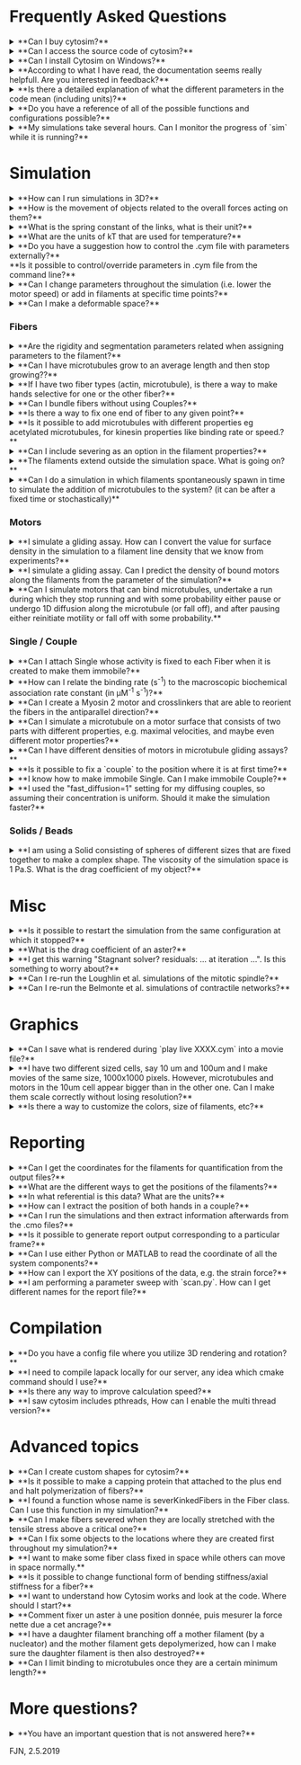 # Frequently Asked Questions

<details>
<summary>
**Can I buy cytosim?**
</summary>
Cytosim is a free software!
</details>

<details>
<summary>
**Can I access the source code of cytosim?**
</summary>
Yes, Cytosim is an Open Source project [hosted on GitHub](https://github.com/nedelec/cytosim).
</details>

<details>
<summary>
**Can I install Cytosim on Windows?**
</summary>

Compiling "natively" on windows would require dealing with `/` becoming `\` and different end-of-lines, and other annoying issues. You can however run Cytosim on your Windows computer, within [Cygwin](https://cygwin.com) which is a Unix emulator for Windows. We provide [instructions to compile on Cygwin](compile/cygwin.md).
</details>

<details>
<summary>
**According to what I have read, the documentation seems really helpfull. Are you interested in feedback?**
</summary>
Yes, of course, we want all the feedback you can give. Please send it to `feedbackATcytosimDOTorg`.
</details>


<details>
<summary>
**Is there a detailed explanation of what the different parameters in the code mean (including units)?**
</summary>
The parameters associated with the objects are defined in a dedicated file, which includes documentation for each parameter.
For example the parameters of `hand` are in file `hand_prop.h`, in which you will find:
 
    /// binding rate when the Hand is within `binding_range` (also known as `binding[0]`)
    real         binding_rate;
    
    /// maximum distance at which the Hand can bind (also known as `binding[1]`)
    real         binding_range;

In this case, it refers to the work of [Leduc et al. PNAS 2004 vol. 101 no. 49 17096-17101](http://www.pnas.org/content/101/49/17096.abstract), in which the molecular binding rate of kinesin was determined to be 4.7 +/- 2.4 /s. Usually, the name of a parameter in the configuration file is also the name of this parameter in the source code, which makes it easy to find the lines where this parameter is used. Try for example to search for `binding_range` in the source code.

Cytosim has [many objects](sim/objects.md), and the documentation is distributed. If a class is called `foo.h`, check for its parameter class that would be called `foo_prop.h`. All parameters use the same [system of units](sim/units.md).

</details>


<details>
<summary>
**Do you have a reference of all of the possible functions and configurations possible?**
</summary>
The source code is the ultimate reference of what can be done with it. Unfortunately, the documentation is often laging behind, because Cytosim is constantly evolving to address new challenges. Cytosim is a simulation platform, and there is an infinite number of possible configurations. 
Please, check the examples in `cym`.
</details>


<details>
<summary>
**My simulations take several hours. Can I monitor the progress of `sim` while it is running?**
</summary>
When `sim` is running, it continuously writes to `messages.cmo` and you can read this file to check progression (we recommand using the command line, for example with `cat` or `tail`)
</details>


# Simulation #################################################



<details>
<summary>
**How can I run simulations in 3D?**
</summary>
The executables `sim`, `play`, `report`, etc. are built for a specific dimension: 1D, 2D or 3D.
Hence to change the dimension, you need to select the right executable. To set the dimension of the executables, set `DIM=3` in the `src/math/dim.h`, enter `make clean` to remove the old files and start the compilation with `make` as usual. You can query the dimension with `sim info`.
</details>



<details>
<summary>
**How is the movement of objects related to the overall forces acting on them?**
</summary>
Cytosim calculates a effective drag coefficient, from the size of the objects and the viscosity of the medium.
For a spherical object, this is Stokes’ law: 

	drag_coefficient = 6 * PI * viscosity * radius

A similar formula is used for elongated objects (filaments).
Cytosim allows you to set a different viscosity for the Fiber or the Solid (by default it is using the global viscosity). In this way, you can control where the `drag` of your objects more finely.
For instance, you can set the viscosity of the Solid higher, and this affects only the drag coefficient of this Solid.

The speed of an object is then proportional to the total force vector acting on it:

	speed = total_force / drag_coefficient
	
</details>


<details>
<summary>
**What is the spring constant of the links, what is their unit?**
</summary>
The force of a link is proportional to its extension: `force = k * delta_x`.
All sprint constant (stiffness) are in pico-Newton / micro-meter. 
Please check our [system of units](sim/units.md).
</details>


<details>
<summary>
**What are the units of kT that are used for temperature?**
</summary>
The temperature is expressed as an energy, in micro-meter x pico-Newton. 
kT is the product of the Boltzmann constant kB by the absolute temperature in Kelvin.
Please check our [system of units](sim/units.md).
</details>


<details>
<summary>
**Do you have a suggestion how to control the .cym file with parameters externally?** <br>**Is it possible to control/override parameters in .cym file from the command line?**
</summary>
We recommend using [preconfig](https://github.com/nedelec/preconfig) with a template. For more details on this approach, [read this](https://openresearchsoftware.metajnl.com/articles/10.5334/jors.156/). Check also [the tutorial](https://github.com/nedelec/cytosim/blob/master/tutorials/tutorial5.md) dedicated to this topic.
</details>


<details>
<summary>
**Can I change parameters throughout the simulation (i.e. lower the motor speed) or add in filaments at specific time points?**
</summary>
You can already change most parameters in the config file (see cym/overlap.cym)
This is a discrete abrupt change. You can add filament with `new` at any time in the same way, between multiple `run`. If you want a more continuous change, we may have to implement it, but it is possible.

	set hand kinesin
	{
	   binding_rate = 10
	   binding_range = 0.06
	   unbinding_rate = 0.3
	
	   activity = motor
	   unloaded_speed = 0
	   stall_force = 6
	
	   unbinding_force = 3
	}
	…
	run system 
	{
	   nb_steps = 100
	   solve = 0
	}
	
	change hand kinesin { unloaded_speed = 0.1 }
	
	run 5000 system
	{
	   nb_frames = 100
	}
</details>


<details>
<summary>
**Can I make a deformable space?**
</summary>
No, this is not possible currently, and it is a very challenging programming task in general.
Cytosim has no deformable generic Space, only static ones. You can do discrete changes, like changing the radius of the sphere, the same way you can change any parameter.
</details>


### Fibers #############################################


<details>
<summary>
**Are the rigidity and segmentation parameters related when assigning parameters to the filament?**
</summary>
Yes, the effective elastic coupling between the vertices of the filaments depends on the bending rigidity parameter, and on the distance between the points, which itself is determined by the segmentation parameter.
The distance between points is not equal to the segmentation, because there is the constraint that a segment should be described by an integral number of points, but it is as close as it can be, given this constraint. In the code the coupling is set as:

	rfRigidity = prop->rigidity / segmentationCube();

(that is rigidity divided by the power 3 of the distance between points.)

You can easily measure the `buckling force` by putting a filament in a circular space, and varying the segmentation and the rigidity parameters. There is a lot of noise in the system, but after averaging many runs, you should recover Euler`s formula. Hopefully these results should be independent of `segmentation`.

For this work, you need to start from `fiber.cym` and vary parameter values using [preconfig](https://github.com/nedelec/preconfig)
</details>


<details>
<summary>
**Can I have microtubules grow to an average length and then stop growing??**
</summary>
Yes, there are two ways to do this:

1. set `max_length` and then all individual MTs will stop growing when they reach this length.
2. set `total_polymer` and this will limit the sum of all the lengths, but not individual ones.
It works by scaling the growth speed by `1 - sum_of_all_MT_length / total_polymer`

These are parameters of `Fiber` and in addition, you should set the catastrophe rate to zero, and have all MTs created in the growing state.

With 2 the growth speed will decrease gradually, so that is probably the more realistic way.
</details>


<details>
<summary>
**If I have two fiber types (actin, microtubule), is there a way to make hands selective for one or the other fiber?**
</summary>
Yes, you can use the parameters `binding_key` for this:

IN short, set the binding keys of the filaments to be binary exclusive, eg. 1 and 2 
and then set the binding keys of the hands equal to the fiber to which they may bind.

There is an example for this: cym/fiber_both.cym
</details>


<details>
<summary>
**Can I bundle fibers without using Couples?**
</summary>

You might want to use the steric interaction to induce bundling, because this can also be configured with an attractive component.
Check the example `cym/steric_bundling.cym`, and check [the documentation](sim/steric.md). 
</details>


<details>
<summary>
**Is there a way to fix one end of fiber to any given point?**
</summary>
Yes, you can create a `single` at the desired location, and attach them directly where you want on the filaments. With one pivot the fiber can rotate, but using two pivots, you will restrict the rotation of the fiber as well. Please check how this is done in `cym/fiber_anchor.cym`.
</details>


<details>
<summary>
**Is it possible to add microtubules with different properties eg acetylated microtubules, for kinesin properties like binding rate or speed.?**
</summary>
No, but if you know C++, you could code this feature.
</details>


<details>
<summary>
**Can I include severing as an option in the filament properties?**
</summary>

*I noticed there is already code in place to model severing, however, how to include it as an option in the filament properties is not covered in the tutorials.*

The code to sever a filament is included, but at the moment it is only used for the Hand with activity=cut.
Please, check the example `cym/hand_cut.cym`, as it is quite simple:

    activity = cut
    cutting_rate = 1         % rate of cutting when bound to a filament
    new_end_state = 4, 4     % state of the new PLUS_END, and new MINUS_END

The hand binds, and sever the filament at the position where it is bound.
We have never really use this code, and I cannot garantee that it works under all conditions.
It is possible to do other sort of cutting: It could be controlled by curvature, etc. 
You would need to dig into the code to use this.
</details>


<details>
<summary>
**The filaments extend outside the simulation space. What is going on?**
</summary>
Cytosim will initially put the filaments at random, such that their middle will be inside the box, but not necessarily the ends. This default behavior can be changed with `placement=all_inside`.

If you must enable confinement, the filaments we be brought inside, but this takes some time steps (with solve=1), depending on the stiffness, viscosity, time_step, etc.
</details>


<details>
<summary>
**Can I do a simulation in which filaments spontaneously spawn in time to simulate the addition of microtubules to the system? (it can be after a fixed time or stochastically)**
</summary>
Yes, you can do this in three ways:

1. use command `new` at any time to add objects:

		run 1000 system
		new 1 filament
		{
		    length = 6;
		    orientation = horizontal;
		}
		run 5000 system
		{
		    nb_frames = 10
		}


2. use the event parameter of `run` to create objects:

		run 100000 system
		{
		    nb_frames = 10
		    event = 2, ( new microtubule { position=(rectangle 2 5); length=0.05; plus_end=grow; } )
		}

3. use Hand's `activity=nucleate` to create fibers:

		set hand nucleator
		{
		    unbinding = 0, 3
		    activity = nucleate
		    nucleate = 0.1, microtubule, ( length=0.1; plus_end=grow; )
		}
		set single protein
		{
		    hand = nucleator
		    activity = fixed
		    stiffness = 1000
		}

Method (1) is not stochastic, but you can chose the time and number of fibers.
Method (2) is stochastic, and you only provide a `rate` (here it is equal to 2).
With (3) the new fiber is created at the position of the Nucleator.
</details>


### Motors ##########################################
 
<details>
<summary>
**I simulate a gliding assay. How can I convert the value for surface density in the simulation to a filament line density that we know from experiments?**
</summary>
The best way to calibrate is indeed to output the actual number of attached motors in the simulation and to match this number with the desired value.
You can get the number of bound motor using `report`.
</details>


<details>
<summary>
**I simulate a gliding assay. Can I predict the density of bound motors along the filaments from the parameter of the simulation?**
</summary>
Yes the number of bound motors can be predicted:

	The capture area = A = length_of_filament * 2 * binding_range
	Number of motors in this area = A * density_of_immobilized_motors

For this N motors you have an equilibrium:

	U = unbound motors
	B = bound motors
	U + B = N
	U -> B with rate `binding_rate`
	B -> U with rate `unbinding_rate`.

You can easily solve the equilibrium for this system analytically.
If the unbinding depends of force, and the effect is significant, you will see a disagreement with the simulation.
</details>


<details>
<summary>
**Can I simulate motors that can bind microtubules, undertake a run during which they stop running and with some probability either pause or undergo 1D diffusion along the microtubule (or fall off), and after pausing either reinitiate motility or fall off with some probability.**
</summary>

There is nothing that does exactly this, buit it should not be too difficult to write.
There are a few possible ways to approach the problem, depending on how the position of the motor is recorded :

- as a single continuous scalar: “the abscissa”
- as a single discrete integer: the index of the tubulin monomer.
- as multiple discrete integers, for example recording the two `heads` of a motor.

Cytosim has classes that use A or B, but not C.
Once you have decided what is the best way to go, all the events (stop, diffuse, unbind, etc) can be treated using stochastic methods, following standard practice (eg. Gillespie or just tossing random numbers).
</details>

### Single / Couple #################################

<details>
<summary>
**Can I attach Single whose activity is fixed to each Fiber when it is created to make them immobile?**
</summary>
Yes, and that is the recommended method. please check how this is done in `cym/fiber_anchor.cym`.
You can adjust the stiffness to tune the effect.
</details>


<details>
<summary>
**How can I relate the binding rate (s<sup>-1</sup>) to the macroscopic biochemical association rate constant (in µM<sup>-1</sup> s<sup>-1</sup>)?**
</summary>
You know already the difference between the affinity of the reaction, as defined by the equilibrium constant, and the molecular association rate constant. The equilibrium constant is the ratio of association/dissociation rate constants.
I will focus on the association rate constant:

Now the parameters in Cytosim are essentially the biochemical association rate, just with a bit of math.
The best is to do this math yourself to understand how it works. What you should calculate is the number of molecules that will bind per unit time (tau = 1 second) and per unit length of filament (L = 1 micro-meter).

Noting C the concentration of unbound molecules in solution. Attention: C is in units of molecules / m^3.
In cytosim, the `capture volume` of the filament is a cylinder of volume `V = L * PI * capture_radius^2`, and within this volume, there will be `C * V` molecules unbound.
And as they all bind at `binding_rate`, the number of binding events is:

    N = tau * binding_rate * C * V

The units work out as they should and N is a dimensionless number.
Now the macroscopic approach should give the same:

    N` = tau * kon * C` 

Except that here C` is in micro-mols-per-liter, and kon also uses mols traditionally.
So you need to convert to physical units using Avogadro`s and convert to molecules / meter^3.

Then the two values should be equal, one needs:

    converted_kon = binding_rate * V 

Importantly, because we are dealing with binding to a filament. That is why you get a `L` and it is not straightforward to convert into a concentration of molecules. There is no simple way around it, because binding to a filament is different from binding to the equivalent number of monomers, dispersed in solution. The law of mass action does not hold in the filament case. That is true also experimentally, and it is well possible that the estimate found in the literature may not consider this fact correctly, but they can still give you a useful order of magnitude. For more on this topic, you can read Hackney, Biophysical J. Vol 68, pp 267-270; 1995 - PMC1281942
</details>


<details>
<summary>
**Can I create a Myosin 2 motor and crosslinkers that are able to reorient the fibers in the antiparallel direction?**
</summary>
It is not very easy to reorient long filaments, because the lever arm is limited.
Also they may be entangled with other things, and then it is hopeless.

I would say that if two filaments are parallel, it is not possible to flip one in the other direction. That would require too much rotation.

A generally better strategy is to nucleate filaments in a particular way, which works well, but it requires that the filaments are dynamic in the system.

If you have entities (Couple) with the same two motors: M=M then indeed they move on two parallel filaments, and that will just maintain the parallel bundle.

You could use however B=M entities, where B is a binder, which bind but is not motile. This will create a tug of war between the couples that are bound in different configurations (with a drawing you will see what happens). If the unbinding rate is force dependent, the tug of war may be resolved, and this might induce the filaments to slide relative to each other (the outcome will depend on the parameters).
</details>


<details>
<summary>
**Can I simulate a microtubule on a motor surface that consists of two parts with different properties, e.g. maximal velocities, and maybe even different motor properties?**
</summary>
The easiest is to define two type of motors, and to put them at different places.
There is an example `glide_stripe.cym` showing you how to place Single into simple regions.
</details>


<details>
<summary>
**Can I have different densities of motors in microtubule gliding assays?**
</summary>
Yes, you can easily setup a gradient in the command used to place the motors used in the gliding assay:

	new 16000 grafted
	{
	     position= gradient -5 5
	}
</details>


<details>
<summary>
**Is it possible to fix a `couple` to the position where it is at first time?**
</summary>
No, you cannot fix a Couple at a given position.
You can set the diffusion constant to zero, and it will not move, but only until it binds to a filament. As long as it is bound, it will move with the filament.
</details>


<details>
<summary>
**I know how to make immobile Single. Can I make immobile Couple?**
</summary>
In cytosim you cannot make immobile Couple. However, you can instead create two Single, and if they are both immobile, the result would be similar. The Couple is made of two Hands, and you give these Hands to each of the Single. So instead of: 
	
	set couple complex
	{
	    hand1 = kinesin
	    hand2 = dynein
	    stiffness = 100
	    diffusion = 10
	}
	new 2000 complex

you set:

	set single fixedK
	{
	    hand = kinesin
	    stiffness = 100
	    activity = fixed
	}
	
	set single fixedD
	{
	    hand = dynein
	    stiffness = 100
	    activity = fixed
	}
	
	new 2000 fixedK
	new 2000 fixedD
</details>

<details>
<summary>
**I used the "fast_diffusion=1" setting for my diffusing couples, so assuming their concentration is uniform. Should it make the simulation faster?**
</summary>
Yes, it should be a faster, because the diffusion of free couple is not simulated. How much you gain depends on the number of unbound Couples in the simulation, but usually that is not a big gain. The main reason for using this approximation is to make the model simpler, because there cannot be any accumulation of unbound couple anywhere in the Space, and that is a good reason to use it.
</details>

### Solids / Beads ####################################

<details>
<summary>
**I am using a Solid consisting of spheres of different sizes that are fixed together to make a complex shape. The viscosity of the simulation space is 1 Pa.S. What is the drag coefficient of my object?**
</summary>

The drag coefficient, for translation and rotation, are calculated considering all the spheres, assuming that Stokes’s law applies to each of them, and that there is no hydrodynamic interactions.

The translation drag coefficient is thus simply the sum of the bead’s translation drag coefficients. The rotation coefficient further depends on the spatial distribution of the beads. If spheres are more distant, the object is harder to rotate.

The math is described on page 13 of [*Collective Langevin Dynamics of Flexible Cytoskeletal Fibers*](http://www.doi.org/10.1088/1367-2630/9/11/427); New Journal of Physics 9 (11) 427, 2007.

This means that it will be overestimated, because hydrodynamics in general will make things easier to move.

If 2 beads of similar size overlap, Cytosim estimates the total drag to be 2x the bead's drag.
With hydrodynamics, this might be closer to 1x.

However, cytosim could be modified to change this. One can also print the drag coefficient that is calculated, and change the effective viscosity of the spheres (the one that is defined in "set solid {}") to adjust it to a level that is deemed realistic.
</details>


# Misc ###################################


<details>
<summary>
**Is it possible to restart the simulation from the same configuration at which it stopped?**
</summary>
Yes, you will need to extract the frame you want to restart from, with the program `frametool`, which you first need to compile, in cytosim source directory:

	make frametool

then navigate to the old run dir, and run:
	
	frametool objects.cmo 30 > objects.cmi

in this example, we extracted frame #30 (index start at 0), to create the file `objects.cmi`. Run `frametool objects.cmo` to know how many frames are in the file.

2. Use a fresh directory, copy `objects.cmi` and `config.cym` from the old simulation.
Edit `config.cym` and add the `import` command to read the frame.
	
	set …
	
	import objects.cmi
	
	run 1000000 system
	{
	    nb_frames = 100
	}

the `import` command replaces all the objects of the simulation, without affecting their properties. You should remove all the `new` since the `import` will erase all objects anyhow. Any `new` after `import` will add objects to the imported state.
 
It is important to do this in a fresh directory, as `sim` will create a new `object.cmo` file, erasing the old one.

You can later merge two object files later if you want to display them continuously in play. Make sure you copy all the files before you start experimenting, but normally this works with the standard unix `cat`.
</details>


<details>
<summary>
**What is the drag coefficient of an aster?**
</summary>

The forces add up and thus the drag coefficients also mostly do.
As an aster is made of one Solid and N Fibers, the drag coefficient in general will be:

	drag_solid + sum( drag_fiber )

However, that is true only if all objects move at the same speed, which is not the case if the fiber bend, typically. If filaments bend, the force diminishes. In general, hydrodynamic interactions would reduce the drag compared with this formula.
That is when the fluid can go around the aster, it is easier to do so, than to go through the aster.

For the Solid, this is Stokes’ law: drag_solid = 6*PI*eta*R
For the Fiber, we use a different law, which is for a cylinder:
	
	cylinder_drag = 3*PI*length*viscosity / ( log(length/diameter) + 0.312 )

So the drag of a fiber depends on the length, and is not the sum of the polymer length.

You can check the formula in:

	void Solid::setDragCoefficient()
	void Fiber::setDragCoefficient()

You can also add a printout in these functions to get values:

    std::clog << “Solid " << reference() << " has drag " << soDrag << "\n";

Change the formula for the drag coefficient would not break the code.
</details>


<details>
<summary>
**I get this warning "Stagnant solver? residuals: ... at  iteration ...".
Is this something to worry about?**
</summary>
This message indicates that the task of solving the system of linear equations, to simulate the filaments is getting hard, but cytosim is still able to do it.
Generally, it is a sign that the program would run better if the time_step was smaller.
I would suggest that you reduce `time_step` to half its current value, and check the results.
Normally, the results should look the same, and if the CPU time is not too high, then switch to this smaller time_step.
</details>


<details>
<summary>
**Can I re-run the Loughlin et al. simulations of the mitotic spindle?**
</summary>
Cytosim has changed completely in 2012, breaking backward compatibility, and if you compare the config files, you will understand the magnitude of the changes... we have not maintained some of the functionalities implemented for this model. Hence we cannot run this model in the up-to-date version of cytosim. Please ask us for the code used back in 2011, and we will send it. It compiled and still workson Mac OSX 10.12.6, in july 2018.
</details>


<details>
<summary>
**Can I re-run the Belmonte et al. simulations of contractile networks?**
</summary>
Yes, everything works and all the code was included in the supplementary material of this paper. 
</details>


# Graphics #################################################


<details>
<summary>
**Can I save what is rendered during `play live XXXX.cym` into a movie file?**
</summary>
No, `play live` will discard the past simulation state and can only save the current state, which makes it very difficult to produce a proper animation. You can however run the simulation using `sim`, saving regular snapshots, and then use `play movie` to convert the output of `sim` into images. These images can then be assembled into a movie in different ways (ffmpeg).
Please, [check this](making_movies.md).
</details>


<details>
<summary>
**I have two different sized cells, say 10 um and 100um and I make movies of the same size, 1000x1000 pixels. However, microtubules and motors in the 10um cell appear bigger than in the other one. Can I make them scale correctly without losing resolution?**
</summary>
By default, Cytosim adjusts the `zoom` factor to fit the entire simulation space, but you can disable this and define the dimension covered by the window like this:

    bin/play live auto_scale=0 view_size=5

Hence I would recommend you keep the `view_size` and the number of pixels the same to make all your movies. The image with the small cell will be small in the middle of a black image, but the pixels per micrometer ratio will be the same for all the movies.
Alternatively, you could also scale the movie size with the cell size.
</details>


<details>
<summary>
**Is there a way to customize the colors, size of filaments, etc?**
</summary>
You can use a `setup` file you want to change some parameters of the display.

To create this file, follow these steps:
1. Adjust the parameters to what you like in `play`. 
2. Press `R` to output the parameters values on the terminal
3. Copy-paste to a new file that you call `style.cyp`

You can then start play with this file, and you should recover the display the way it was:

	play style.cyp live

You can of course edit the file and change the settings.
</details>


# Reporting #################################################

<details>
<summary>
**Can I get the coordinates for the filaments for quantification from the output files?**
</summary>

Cytosim has a tool called `report` to do this type of work.

1. Compile the tool:  `make report`
You should use the same settings as `sim` and `play`, in particular the DIM defined in `dim.h`
2. You can then invoke `report` and get filament coordinates.
For example `report fiber:points` gives me the coordinates of the vertices that make up the fibers.

There are many options to `report` and you can find a list in `src/sim/simul_report.cc`
	
	%   fiber f1:100
	100     -5.88    -6.137
	100    -6.023    -5.658
	100    -6.165    -5.178
	100    -6.308    -4.699
	100    -6.453    -4.221
	100      -6.6    -3.743
	100    -6.749    -3.266
	100    -6.902     -2.79
	100     -7.06    -2.315
	100     -7.22    -1.842
	100    -7.382    -1.369
	100    -7.546   -0.8961
	100    -7.711    -0.424
	100    -7.876   0.04795
	100    -8.041    0.5199
	100    -8.207    0.9915
	100    -8.375     1.463
	100    -8.543     1.933
	100    -8.711     2.404
	% end
	
</details>

<details>
<summary>
**What are the different ways to get the positions of the filaments?**
</summary>

	report fiber:point

gives the coordinates of the points that are used to model the fibers:
first_point = minus-end
last_point = plus-end

This gives the exact location of the filaments in the model, but these points can change, especially when a filament is lengthening or shortening, as cytosim adds and redistributes these points automatically.

	report fiber:speckle

Gives points that are distributed randomly over the filaments, but which are fixed relative to the `lattice` and stable over time. If the filament lengthen, you will get more `speckles` but the existing one will not move or disapear. Speckles disappear when the fiber is shortening. So the speckles indicate the movement of the filaments.

</details>

<details>
<summary>
**In what referential is this data? What are the units?**
</summary>
The origin (0,0) is in the centre of the simulation volume. 
The position and length are given in micro-metres.
</details>


<details>
<summary>
**How can I extract the position of both hands in a couple?**
</summary>
You can get the position of the attachment point on the fibers for all `bridging` couple like this:

	bin/report couple:link

Output:

	% frame   0
	% start   0.4
	%     class  identity    fiber1 abscissa1    fiber2 abscissa2 cos_angle
	        0      1294        34   1.72501        26   11.7828 -0.937117
	        0       311        63   9.08312         2   8.04673  0.925618
	        0       882        58   10.5219        62   3.29681   0.63335
	        0       244        38   5.61696        44   4.47288  0.352854
	        0      1613        63   13.2303        31   13.4573  0.646246
	        0       842        52   9.06932        22   2.12533  0.999798
	        0      1532        37   10.1407         3    4.8218  0.879076
	        0       360        31  0.563402        49      10.8 -0.419071
	        0       741        24   9.46205        10   11.9597  0.303854
	        0       231        72   12.4499        21   3.67777 -0.653629
	        0      1285        52   8.99386        22   2.05029  0.999798
	        0      1084        32   1.05265         2   13.3123 -0.876371
	        0      1979         8   6.15876        11   2.11755  0.956354
	% end
</details>


<details>
<summary>
**Can I run the simulations and then extract information afterwards from the .cmo files?**
</summary>
In addition to `play` and `sim` there is a tool called `report`, which should be compiled by ´maké together with the other. You can use it to read the output of `sim` and get the data out. It works like the report command but on a completed run:

    ./report fiber:point > data.dat
    
Here the output of the command is [redirected](https://en.wikipedia.org/wiki/Redirection_(computing)) to a file with `>`.
</details>


<details>
<summary>
**Is it possible to generate report output corresponding to a particular frame?**
</summary>
Yes, it is possible to extract the information for only a subset of frames:

    ./report fiber:point frame=10 > data.dat
    
    ./report fiber:point frame=10,20,30 > data.dat
    
You can also instruct `sim` to create the report directly, by including a `report` command in the config file:
	
	run 10000 system
	{
	    nb_frames = 10
	}
	
	report fiber:points fibers.txt 

This will store the coordinates at this particular time of the simulation, into a file `fibers.txt`.
</details>


<details>
<summary>
**Can I use either Python or MATLAB to read the coordinate of all the system components?**
</summary>
We recommend using `report` to make easy-to-parse files. For example, to get the coordinates of fibers:

	bin/report fiber:point > fiber.txt

There are plenty of output modules, and please check `simul_report.cc` to see what is there.
However, if you want to get the whole thing, you can also generate `objects.cmo` in text mode:
	
	run 10000 system
	{
	    nb_frames = 10
	    binary = 0;
	}
	
	report fiber:points points.txt 

And the output trajectory `objects.cmo` will contain everything in text-mode:

	#Cytosim  Mon Mar 12 23:10:02 2018
	#time 10.000000, dim 2, format 41
	#section space
	e0:1ellipse  2 5.9991 4.1673 10 78.5398 0.9997 0.0233 0.0000 -0.0233 0.9997 0.0000 0.0000 0.0000 0.0000
	#section fiber
	f0:1 3735833971 12.0000 0.5000 0.0000 25
	 5.9954 0.2700
	 5.4955 0.2593
	 4.9956 0.2486
	 4.4957 0.2381
	 3.9958 0.2280
	 3.4959 0.2181
	 2.9960 0.2087
	 2.4961 0.1998
	 1.9962 0.1913
	 1.4962 0.1831
	 0.9963 0.1748
	 0.4964 0.1659
	 -0.0035 0.1566
	 -0.5034 0.1467
	 -1.0033 0.1365
	 -1.5032 0.1258
	 -2.0031 0.1148
	 -2.5030 0.1037
	 -3.0028 0.0923
	 -3.5027 0.0809
	 -4.0026 0.0693
	 -4.5024 0.0577
	 -5.0023 0.0459
	 -5.5022 0.0341
	 -6.0020 0.0223
	#section end
	#end cytosim Mon Mar 12 23:10:02 2018
</details>


<details>
<summary>
**How can I export the XY positions of the data, e.g. the strain force?**
</summary>
There is an `export` function, and even an accessory program to export things.
For example, I get the force of every motor in the simulation from `report single:force`, like this:

	% frame   49
	% start   50
	% class id state position force
	1      2635 1   7.83849  2.92708  -4.89505 0.531159
	0       234 1   4.09032 -3.34168  -1.15568  1.53319
	0      2140 1   4.20264 -3.96491  0.568488  1.80256
	1      4202 1  -6.24798 -3.34674  -0.154147 0.786457
	0      1604 1   4.54602 0.150717   3.67875 0.452888
	0      1161 1   4.07268 -1.88066  -1.94039  1.92252
	0      1540 1  -3.35479 0.761841  0.557642 0.742035
	1      4853 1    -6.562 -0.354874   3.08978  1.60128
	1      3854 1  -6.25633  -3.2128  -0.372595 0.736061
	0      2428 1   4.27979 -1.14094   4.37166 0.734957
	0       256 1   4.04292 -2.62947  -0.217265  1.60336
	1      3591 1    6.9669  2.37945   -1.4706 -6.03942
	0      2430 1  -3.48165  1.06843   0.20585 -0.0465097
	0      2481 1   4.25996 -4.30718  0.761503   1.1907
	0      1859 1  -3.10476 -0.020653    1.6283 0.917287
	1      4275 1  -6.57178 -0.473411  -0.528856 0.309855
	0      1878 1  -3.86934  1.75798  -3.08386 -1.19756
	0       290 1  -3.03989 -0.432839  -1.79529 0.0626133
	% end

You can get the position of the microtubules with `report fiber:position`
There are many other outputs possible, listed in the file `simul_report.cc`.
</details>


<details>
<summary>
**I am performing a parameter sweep with `scan.py`. How can I get different names for the report file?**
</summary>
You can use `preconfig` to template the file name:

	report fiber:force force_[[nb]].txt

Normally, these files will be created in the local run folder, but you may also use:

	report fiber:force ../report.txt
	
</details>

# Compilation #################################################

<details>
<summary>
**Do you have a config file where you utilize 3D rendering and rotation?**
</summary>
You cannot select 2D versus 3D from the config file.
To run a simulation in 3D, you need to edit the file `dim.h` and recompile Cytosim.
You can call the 3D executable `sim3` and then you run this one to get a 3D simulation.
</details>


<details>
<summary>
**I need to compile lapack locally for our server, any idea which cmake command should I use?**
</summary>
You can find a precompiled BLAS/LAPACK distributions for Linux. Ask you system administrator to deploy it. If you really need to compile BLAS/LAPACK, the [reference code is on netlib](http://www.netlib.org/lapack/index.html).
</details>


<details>
<summary>
**Is there any way to improve calculation speed?**
</summary>
To speed up the calculation, you should compile with the `fast` option, and turn off assertions.

You can select the `fast` option by editing the file `makefile.inc`. That is a variable in the beggining that you need to set to `F`.

You can turn off assertion by editing the file `assert.h`. The keyword NDEBUG needs to be defined.
</details>


<details>
<summary>
**I saw cytosim includes pthreads, How can I enable the multi thread version?**
</summary>

*Compilation with multithreading support is explained [here](compile/multithreading.md)*

This is doable, but it may not give you any benefit:
If you use 4 threads, Cytosim will run between 2x and 3x faster, at best.
So if you have many simulations to run, which happens often for example if you want to vary parameters, you will make a better use of your resources by running 4 mono-threaded simulations in parallel, than by running 3 multi-threaded simulations sequentially. In the same time, you will get 4 jobs completed in the former case, versus 3 in the later one.
If you need to run many conditions, you can trivially parallelize the task, and in that case, it offers you the best performance.
</details>


# Advanced topics ###########################################

<details>
<summary>
**Can I create custom shapes for cytosim?**
</summary>
The config files offers only very limited options, and you cannot change the shapes.
Yes, you can create a C++ class that will extend the class Space, and code the shape that you have in mind.
This would be the simplest way I can see at the moment to do what you want.
We have done this often in the past to encode special shapes. 
For someone who knows the syntax of C++, this typically may require 1 week of work.
</details>


<details>
<summary>
**Is it possible to make a capping protein that attached to the plus end and halt polymerization of fibers?**
</summary>
We never needed a `capper` activity, and have not implemented one,
but you could take the `Actor` class and modify it to do what you want.
Either you modify `Actor` or you clone it under a different name. 

You would need to copy 4 files: actor.h actor.cc actor_prop.h and actor_prop.cc,
eg. to `capper.h`, etc.
and then you rename all Actor to Capper,
and then link these new class by editing `hand_prop.cc`
There are only 3 lines to write (orange below), duplicating what is done with “actor”:

Near the top of the file:

	#include "mighty_prop.h"
	#include "actor_prop.h"
	#include “capper_prop.h"


	HandProp * HandProp::newProperty(const std::string& nm, Glossary& glos)
	{
	...
              if ( a == “act” )
	            return new ActorProp(nm);
	        if ( a == “cap” )
	            return new CapperProp(nm);
	        if ( a == "bind" )
	            return new HandProp(nm);
	        
             throw InvalidParameter("unknown hand:activity `"+a+"'");
	    }
	    
	    return new HandProp(name);
	}
This is a more work but it will guarantee that your code does not break someone`s else code.
</details>


<details>
<summary>
**I found a function whose name is severKinkedFibers in the Fiber class.
Can I use this function in my simulation?**
</summary>
The function was not called, and this is not a feature that can be access from the config.

To call the function in Fiber::step() and it will break if the angle is sharp, you need to change a 0 into 1 in:
	
	void Fiber::step()
	{
	#if ( 0 )
	    assert_true(linked());
	    // sever fiber at joints that make an angle above 90 degrees:
	    severKinks();
	#endif
	...
	}
   
</details>



<details>
<summary>
**Can I make fibers severed when they are locally stretched with the tensile stress above a critical one?**
</summary>
There is not equivalent function for the `severKinks()` above, but that is feasible, using 

	real RigidFiber::tension(unsigned p) const 

You could make this code dependent on a parameter, and link the value of the parameter to the config fie. This requires some work, but it is not difficult.
</details>


<details>
<summary>
**Can I fix some objects to the locations where they are created first throughout my simulation?**
</summary>
<p>
Currently, you cannot have some objects immobile and other not.
There is a parameter `solve` in `run simul`. If you set it to zero, objects are immobile but this applies to all objects.

It should however be possible to modify cytosim to do have some object mobile while others are not.
There is a function that calculates the speed, as a function of the force:

	virtual void Mecable::setSpeedsFromForces(const real* X, real S, real* Y)

To make the corresponding object immobile, set `Y` to zero like this:
	
	void setSpeedsFromForces(const real*, real, real* Y) const
	{
	   for(int i=0; i < nbPoints()*DIM; ++i)
	   		Y[i] = 0;
	}

This is a virtual function, and you must modify it in a child class of Mecable.
Hence, if you want the Fibers to be immobile, you must do this in the RigidFiber class.
</p>
</details>



<details>
<summary>
**I want to make some fiber class fixed in space while others can move in space normally.**
</summary>
At the moment, `solve=0` applies to all mecable and simply turns all the mechanics off.

It is possible however to do what you describe, by modifying the code to do two things:

- NOT link these objects into the Meca,  
- mutate all the Couples effectively to call Meca::addPointClamp() instead of Meca::interLink().  
 
You can add a boolean parameter “mobile" into these classes, and test for it when you build the Meca:

	void Simul::setInteractions(Meca & meca) const

 Not having these fibers included in the Meca would speed up things certainly.
</details>


<details>
<summary>
**Is it possible to change functional form of bending stiffness/axial stiffness for a fiber?**
</summary>

The Rigidity term is calculated in class `RigidFiber`:

	void RigidFiber::addRigidity(const real* X, real* Y) const

The job is done in:

	add_rigidity1(X, DIM*(nbPoints()-2), Y, rfRigidity);

That is essentially a second differential, multiplied by the rigidity modulus divided by the cube of the segment length.
This correspond to standard elasticity, everywhere the same in the filament.

You can already define different classes of filaments with different rigidity.
You could make the rigidity dependent on some thing else, with a rigidity defined for each filament at each time point.
You would just need to plug in the value instead of `rfRigidity`.

That`s crazy but for fun you could do this:

	#include "object_set.h"
	#include "simul.h"
	
	#if ( DIM == 1 )
	
	void RigidFiber::addRigidity(const real* X, real* Y) const {}
	
	#else
	
	/**
	 calculate the second-differential of points,
	 scale by the rigidity term, and add to vector Y
	*/
	void RigidFiber::addRigidity(const real* X, real* Y) const
	{
	    if ( nbPoints() > 2 )
	    {
	        real time = simul().simTime();
	        add_rigidity1(X, DIM*(nbPoints()-2), Y, rfRigidity * (1 + cos(time)));
	    }
	}

The axial stiffness is `infinite` in cytosim, and that kind of built-in. It would be much more work to change.
</details>


<details>
<summary>
**I want to understand how Cytosim works and look at the code. Where should I start?**
</summary>
It depends on your levelin programming, but you could start for example by 

- Math concepts: Vector3, Solver, Random, Polygon, Quaternion, Rasterizer
- Simulation objects: Movable, Space, Mecable, Mecafil, Hand, Single

To do this, I recommend printing the .h and .cc files on paper (yes, paper), and to read the code from top to bottom, in a quiet time and away from your computer. This will allow you to examine the structure of the code in detail. 

To understand how cytosim *really* works, please check `src/sim/meca1d.h`.
This is a 1D bare-bone solver, which is equivalent to what is done in Meca, but much simpler than the 2D and 3D version `src/sim/simul_solve.cc`.
</details>

<details>
<summary>
**Comment fixer un aster à une position donnée, puis mesurer la force nette due a cet ancrage?**
</summary>
Tu ajoute un 
	
	addPointClamp(Mecapoint const& pta, Vector pos, const real weight)

dans

	void Solid::setInteractions(Meca & meca) const

Il faudra ajouter un parametre dans SolidProp, pour controller cela.
Tu pourra alors obtenir la force sur le lien qui retient le `core`:

	weigth * (position_anchor - position_model_point )
	
</details>



<details>
<summary>
**I have a daughter filament branching off a mother filament (by a nucleator) and the mother filament gets depolymerized, how can I make sure the daughter filament is then also destroyed?**
</summary>
I guess you are using a Couple with an `activator` and a `nucleator`.
You want the nucleator to kill its Filament, if the `activator` detaches.
If `nucleator:addictive=1`, the filament catastrophes if the `nucleator` detaches.

Your condition is different, but if the mother filament vanished, then the `activator` detaches, and this is easy to detect. If the `activator` is attached, the function `stepLoaded()` of `nucleator` will be called, whereas if the `activator` is detached, `nucleator:stepUnloaded()` will be called. 

Hence two lines of code in `Nucleator::stepUnloaded()` should do the job:

	void Nucleator::stepUnloaded()
	{
	…    
	    /// delete entire fiber
	    if ( prop->addictive )
	    {
	        fiber()->objset()->erase(fiber());
	        return;
	    }
	…
	}

If you make the parameter `addictive` an integer so it can take multiple values.
In file `nucleator_prop.h`:

    int          addictive;

You could have multiple options like this:

	void Nucleator::stepUnloaded()
	{
	…    
	    
	    /// OPTION 2: delete entire fiber
	    if ( prop->addictive == 2 )
	    {
	        fiber()->objset()->erase(fiber());
	        return;
	    }
	…}

In this way you would keep backward compatibility with your older model.
</details>



<details>
<summary>
**Can I limit binding to microtubules once they are a certain minimum length?**
</summary>
That is very easy to implement.
There is a function `Hand::attachmentAllowed()` that returns true of false.
You simply need to add a test in there for the length. The quick and dirty way is this:

	bool Hand::attachmentAllowed(FiberSite & sit) const
	{
	    if ( sit.fiber()->length() < 1 )
	        return false;	 
	...
	}

</details>


# More questions? #########################################

<details>
<summary>
**You have an important question that is not answered here?**
</summary>
Please write to feedbackATcytosimDOTorg
</details>



FJN, 2.5.2019

